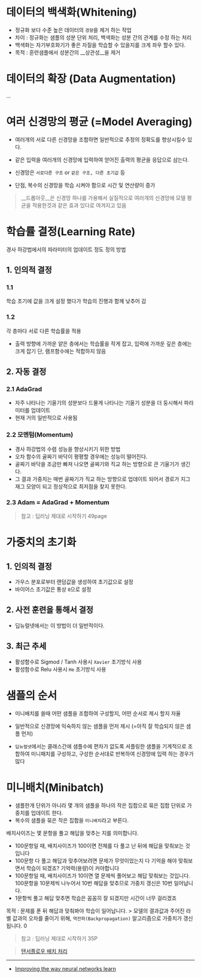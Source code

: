 
# 데이터의 백색화(Whitening)
* 정규화 보다 수준 높은 데이터의 `경향`을 제거 하는 작업
* 차이 : 정규화는 샘플의 성분 단위 처리, 백색화는 성분 간의 관계를 수정 하는 처리
* 백색화는 자기부호화기가 좋은 자질을 학습할 수 있을지를 크게 좌우 할수 있다.
* 목적 : 훈련샘플에서 성분간의 __상관성__을 제거


# 데이터의 확장 (Data Augmentation)
...

# 여러 신경망의 평균 (=Model Averaging)
* 여러개의 서로 다른 신경망을 조합하면 일반적으로 추정의 정확도를 향상시킬수 있다.
* 같은 입력을 여러개의 신경망에 입력하여 얻어진 출력의 평균을 응답으로 삼는다.
* 신경망은 `서로다른 구조` or `같은 구조, 다른 초기값` 등

* 단점, 복수의 신경망을 학습 시켜야 함으로 시간 및 연산량이 증가

> __드롭아웃__은 신경망 하나를 가용해서 실질적으로 여러개의 신경망에 모델 평균을 적용한것과 같은 효과 있다로 여겨지고 있음


# 학습률 결정(Learning Rate)
경사 하강법에서의 파라미터의 업데이트 정도 정의 방법
## 1. 인의적 결정
### 1.1
학습 초기에 값을 크게 설정 했다가 학습의 진행과 함께 낮추어 감

### 1.2
각 층마다 서로 다른 학습률을 적용
* 출력 방향에 가까운 얕은 층에서는 학습률을 작게 잡고, 입력에 가까운 깊은 층에는 크게 잡기
단, 램프함수에는 적합하지 않음

## 2. 자동 결정
### 2.1 AdaGrad
* 자주 나타나는 기울기의 성분보다 드물게 나타나는 기울기 성분을 더 둥시해서 파라미터를 업데이트
* 현재 거의 일반적으로 사용됨
### 2.2 모멘텀(Momentum)
* 경사 하강법의 수렴 성능을 향상시키기 위한 방법
* 오차 함수의 골짜기 바닥이 평평할 경우에는 성능이 떨어진다.
* 골짜기 바닥을 조금만 빠져 나오면 골짜기와 직교 하는 방향으로 큰 기울기가 생긴다.
* 그 결과 가중치는 매번 골짜기가 직교 하는 방향으로 업데이트 되어서 경로가 지그재그 모양이 되고 정상적으로 최저점을 찾지 못한다.
### 2.3 Adam = AdaGrad + Momentum

> 참고 : 딥러닝 제대로 시작하기 49page

# 가중치의 초기화
## 1. 인의적 결정
* 가우스 분포로부터 랜덤값을 생성하여 초기값으로 설정
* 바이어스 초기값은 통상 `0`으로 설정

## 2. 사전 훈련을 통해서 결정
* 딥뉴럴넷에서는 이 방법이 더 일반적이다.

## 3. 최근 추세
- 활성함수로 Sigmod / Tanh 사용시 `Xavier` 초기방식 사용
- 활성함수로 Relu 사용시 `He` 초기방식 사용

# 샘플의 순서
* 미니배치를 쓸때 어떤 샘플을 조합하여 구성할지, 어떤 순서로 제시 할지 자율
* 일반적으로 신경망에 익숙하지 않는 샘플을 먼저 제시 (=아직 잘 학습되지 않은 샘플 먼저)

* `딥뉴럴넷`에서는 클래스간에 샘플수에 편차가 없도록 셔플링한 샘플을 기계적으로 조합하여 미니패치를 구성하고, 구성한 순서대로 반복하여 신경망에 입력 하는 경우가 많다

# 미니배치(Minibatch)
* 샘플한개 단위가 아니라 몇 개의 샘플을 하나의 작은 집합으로 묶은 집합 단위로 가중치를 업데이트 한다.
* 복수의 샘플을 묶은 작은 집합을 `미니배치`라고 부른다.

배치사이즈는 몇 문항을 풀고 해답을 맞추는 지를 의미합니다.
- 100문항일 때, 배치사이즈가 100이면 전체를 다 풀고 난 뒤에 해답을 맞춰보는 것입니다
- 100문항 다 풀고 해답과 맞추어보려면 문제가 무엇이었는지 다 기억을 해야 맞춰보면서 학습이 되겠죠? 기억력(용량)이 커야합니다
- 100문항일 때, 배치사이즈가 10이면 열 문제씩 풀어보고 해답 맞춰보는 것입니다. 100문항을 10문제씩 나누어서 10번 해답을 맞추므로 가중치 갱신은 10번 일어납니다.
- 1문항씩 풀고 해답 맞추면 학습은 꼼꼼히 잘 되겠지만 시간이 너무 걸리겠죠

목적 : 문제를 푼 뒤 해답과 맞춰봐야 학습이 일어납니다. > 모델의 결과값과 주어진 라벨 값과의 오차를 줄이기 위해, `역전파(Backpropagation)` 알고리즘으로 가중치가 갱신됩니다.
0


> 참고 : 딥러닝 제대로 시작하기 35P

> [텐서플로우 배치 처리](http://bcho.tistory.com/1170)

---
* [Improving the way neural networks learn](http://neuralnetworksanddeeplearning.com/chap3.html)




